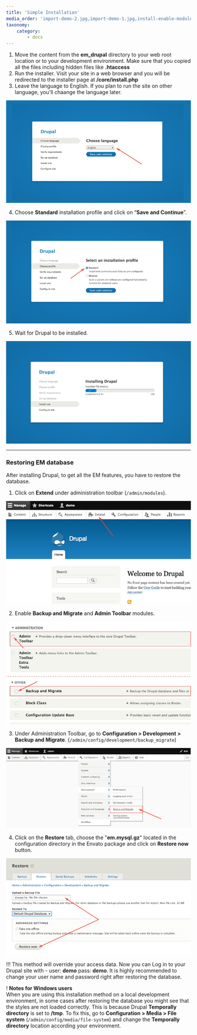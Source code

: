 ```yaml
---
title: 'Simple Installation'
media_order: 'import-demo-2.jpg,import-demo-1.jpg,install-enable-modules.jpg,install-extend.jpg,install-profile.jpg,install-lang.jpg,install-progress.jpg'
taxonomy:
    category:
        - docs
---
```


1. Move the content from the **em_drupal** directory to your web root location or to your development environment. Make sure that you copied all the files including hidden files like **.htaccess**
2. Run the installer. Visit your site in a web browser and you will be redirected to the installer page at **/core/install.php**
3. Leave the language to English. If you plan to run the site on other language, you'll chaange the language later.

![](install-lang.jpg)

4. Choose **Standard** installation profile and click on “**Save and Continue**”.

![](install-profile.jpg)

5. Wait for Drupal to be installed.
 
 ![](install-progress.jpg)

<hr>
 
###  Restoring EM database

After installing Drupal, to get all the EM features, you have to restore the database.

1.  Click on **Extend** under administration toolbar (`/admin/modules`).

![](install-extend.jpg)

2. Enable **Backup and Migrate** and **Admin Toolbar** modules.

![](install-enable-modules.jpg)

3. Under Administration Toolbar, go to **Configuration > Development > Backup and Migrate**. (`/admin/config/development/backup_migrate`)

![](import-demo-1.jpg)

4. Click on the **Restore** tab, choose the "**em.mysql.gz**" located in the configuration directory in the Envato package and click on **Restore now** button.

![](import-demo-2.jpg)

!!! This method will override your access data. Now you can Log in to your Drupal site with - user: **demo** pass: **demo**. It is highly recommended to change your user name and password right after restoring the database.

! **Notes for Windows users**<br>When you are using this installation method on a local development environment, in some cases after restoring the database you might see that the styles are not loaded correctly. This is because Drupal **Temporally directory** is set to **/tmp**. To fix this, go to **Configuration  > Media > File system** (`/admin/config/media/file-system`) and change the **Temporally directory** location according your environment.